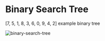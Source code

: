 # Binary Search Tree 

[7, 5, 1, 8, 3, 6, 0, 9, 4, 2] example binary tree

![binary-search-tree](https://user-images.githubusercontent.com/105597814/179678074-1012b7d5-118e-4123-8f4c-ac1b26b6d097.png)
